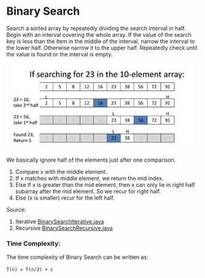 # Binary Search
Search a sorted array by repeatedly dividing the search interval in half. Begin with an interval covering the whole array. If the value of the search key is less than the item in the middle of the interval, narrow the interval to the lower half. Otherwise narrow it to the upper half. Repeatedly check until the value is found or the interval is empty.

![alt text](material/1.png)

We basically ignore half of the elements just after one comparison.

1) Compare x with the middle element.
2) If x matches with middle element, we return the mid index.
3) Else If x is greater than the mid element, then x can only lie in right half subarray after the mid element. So we recur for right half.
4) Else (x is smaller) recur for the left half.

Source:
1) Iterative [BinarySearchIterative.java](./BinarySearchIterative.java)
2) Recursive [BinarySearchRecursive.java](./BinarySearchRecursive.java)

### Time Complexity:
The time complexity of Binary Search can be written as:

`T(n) = T(n/2) + c `